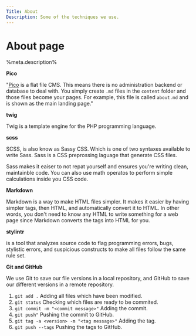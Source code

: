 ```yaml
---
Title: About
Description: Some of the techniques we use.
---
```


About page
==========================

%meta.description% 

__Pico__

"[Pico](%base_url%?docs) is a flat file CMS. This means there is no administration backend or
database to deal with. You simply create `.md` files in the `content` folder
and those files become your pages. For example, this file is called `about.md`
and is shown as the main landing page."

__twig__

Twig is a template engine for the PHP programming language. 

__scss__

SCSS, is also know as Sassy CSS. Which is one of two syntaxes available to write 
Sass. Sass is a CSS preprossing laguage that generate CSS files.

Sass makes it eaiser to not repat yourself and ensures you're writing clean, 
maintainble code. You can also use math operatos to perform simple calculations
inside you CSS code.

__Markdown__

Markdown is a way to make HTML files simpler. It makes it easier by having simpler
tags, then HTML, and automatically convert it to HTML. In other words, you don't
need to know any HTML to write something for a web page since Markdown converts the
tags into HTML for you.

__stylintr__

is a tool that analyzes source code to flag programming errors, bugs, stylistic errors,
and suspicious constructs to make all files follow the same rule set.

__Git and GitHub__

We use Git to save our file versions in a local repository, and GitHub to save our 
different versions in a remote repository. 

1. `git add .` Adding all files which have been modified.
2. `git status` Checking which files are ready to be commited.
3. `git commit -m "<commit message>"` Adding the commit.
4. `git push"` Pushing the commit to GitHub.
5. `git tag -a <version> -m "<tag message>"` Adding the tag.
5. `git push --tags` Pushing the tags to GitHub.
